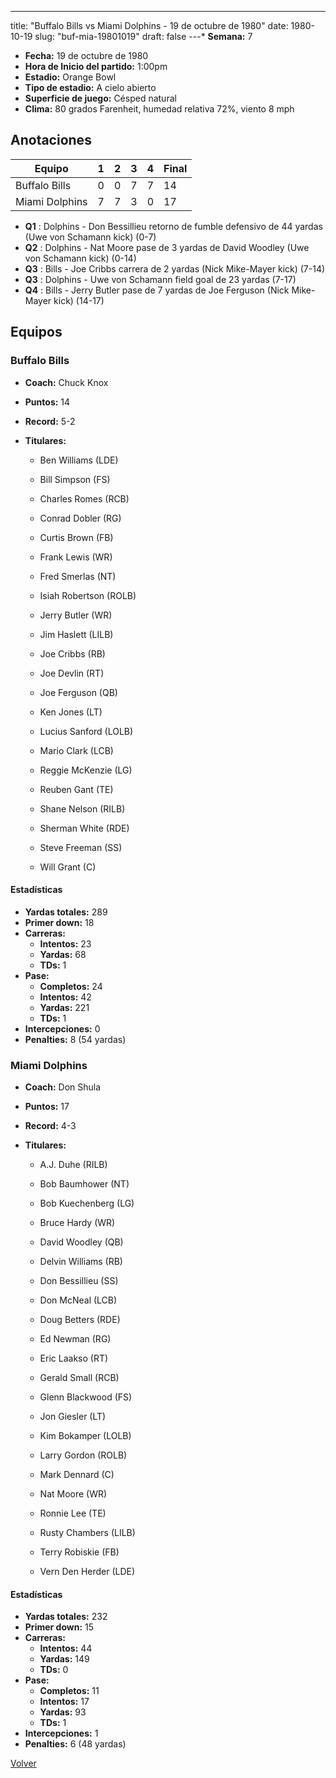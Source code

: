 ---
title: "Buffalo Bills vs Miami Dolphins - 19 de octubre de 1980"
date: 1980-10-19
slug: "buf-mia-19801019"
draft: false
---* **Semana:** 7
* **Fecha:** 19 de octubre de 1980
* **Hora de Inicio del partido:** 1:00pm
* **Estadio:** Orange Bowl
* **Tipo de estadio:** A cielo abierto
* **Superficie de juego:** Césped natural
* **Clima:** 80 grados Farenheit, humedad relativa 72%, viento 8 mph




## Anotaciones
| Equipo | 1 | 2 | 3 | 4 | Final |
|--------|---|---|---|---|-------|
| Buffalo Bills  | 0 | 0 | 7 | 7  | 14 |
| Miami Dolphins  | 7 | 7 | 3 | 0  | 17 |
* **Q1** : Dolphins - Don Bessillieu retorno de fumble defensivo de 44 yardas (Uwe von Schamann kick) (0-7)
* **Q2** : Dolphins - Nat Moore pase de 3 yardas de David Woodley (Uwe von Schamann kick) (0-14)
* **Q3** : Bills - Joe Cribbs carrera de 2 yardas (Nick Mike-Mayer kick) (7-14)
* **Q3** : Dolphins - Uwe von Schamann field goal de 23 yardas (7-17)
* **Q4** : Bills - Jerry Butler pase de 7 yardas de Joe Ferguson (Nick Mike-Mayer kick) (14-17)


## Equipos


### Buffalo Bills
* **Coach:** Chuck Knox
* **Puntos:** 14
* **Record:** 5-2
* **Titulares:** 

  * Ben Williams (LDE) 

  * Bill Simpson (FS) 

  * Charles Romes (RCB) 

  * Conrad Dobler (RG) 

  * Curtis Brown (FB) 

  * Frank Lewis (WR) 

  * Fred Smerlas (NT) 

  * Isiah Robertson (ROLB) 

  * Jerry Butler (WR) 

  * Jim Haslett (LILB) 

  * Joe Cribbs (RB) 

  * Joe Devlin (RT) 

  * Joe Ferguson (QB) 

  * Ken Jones (LT) 

  * Lucius Sanford (LOLB) 

  * Mario Clark (LCB) 

  * Reggie McKenzie (LG) 

  * Reuben Gant (TE) 

  * Shane Nelson (RILB) 

  * Sherman White (RDE) 

  * Steve Freeman (SS) 

  * Will Grant (C) 

#### Estadísticas
* **Yardas totales:** 289
* **Primer down:** 18
* **Carreras:**
  * **Intentos:** 23
  * **Yardas:** 68
  * **TDs:** 1
* **Pase:**
  * **Completos:** 24
  * **Intentos:** 42
  * **Yardas:** 221
  * **TDs:** 1
* **Intercepciones:** 0
* **Penalties:** 8 (54 yardas)

### Miami Dolphins
* **Coach:** Don Shula
* **Puntos:** 17
* **Record:** 4-3
* **Titulares:** 

  * A.J. Duhe (RILB) 

  * Bob Baumhower (NT) 

  * Bob Kuechenberg (LG) 

  * Bruce Hardy (WR) 

  * David Woodley (QB) 

  * Delvin Williams (RB) 

  * Don Bessillieu (SS) 

  * Don McNeal (LCB) 

  * Doug Betters (RDE) 

  * Ed Newman (RG) 

  * Eric Laakso (RT) 

  * Gerald Small (RCB) 

  * Glenn Blackwood (FS) 

  * Jon Giesler (LT) 

  * Kim Bokamper (LOLB) 

  * Larry Gordon (ROLB) 

  * Mark Dennard (C) 

  * Nat Moore (WR) 

  * Ronnie Lee (TE) 

  * Rusty Chambers (LILB) 

  * Terry Robiskie (FB) 

  * Vern Den Herder (LDE) 

#### Estadísticas
* **Yardas totales:** 232
* **Primer down:** 15
* **Carreras:**
  * **Intentos:** 44
  * **Yardas:** 149
  * **TDs:** 0
* **Pase:**
  * **Completos:** 11
  * **Intentos:** 17
  * **Yardas:** 93
  * **TDs:** 1
* **Intercepciones:** 1
* **Penalties:** 6 (48 yardas)


[Volver](/historia/1980)
